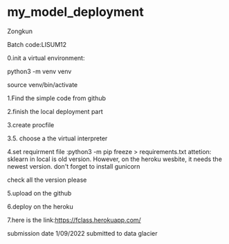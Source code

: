 # my_model_deployment
Zongkun

Batch code:LISUM12

0.init a virtual environment:

python3 -m venv venv

source venv/bin/activate

1.Find the simple code from github

2.finish the local deployment part

3.create procfile

3.5. choose a the virtual interpreter

4.set requirment file :python3 -m pip freeze > requirements.txt
attetion: 
sklearn in local is old version. However, on the heroku wesbite, it needs the newest version.
don't forget to install gunicorn

check all the version please

5.upload on the github

6.deploy on the heroku

7.here is the link:https://fclass.herokuapp.com/

submission date 1/09/2022
submitted to data glacier
